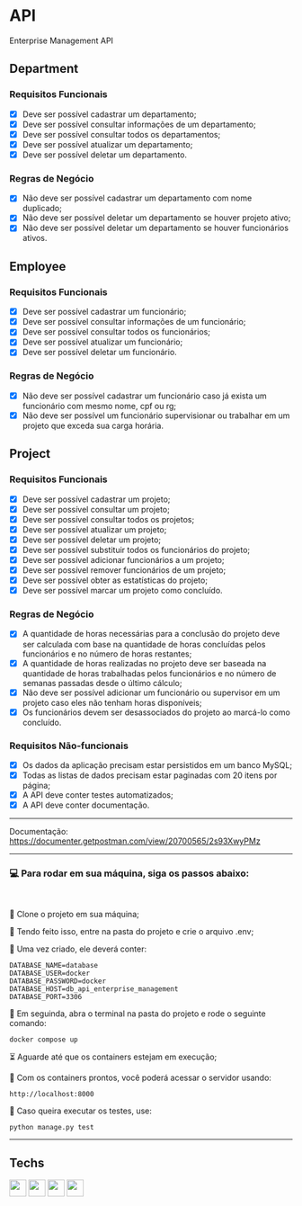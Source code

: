 # API

Enterprise Management API

## Department  
### Requisitos Funcionais  
- [x] Deve ser possível cadastrar um departamento;  
- [x] Deve ser possível consultar informações de um departamento;  
- [x] Deve ser possível consultar todos os departamentos;  
- [x] Deve ser possível atualizar um departamento;  
- [x] Deve ser possível deletar um departamento.  

### Regras de Negócio  
- [x] Não deve ser possível cadastrar um departamento com nome duplicado;  
- [x] Não deve ser possível deletar um departamento se houver projeto ativo;  
- [x] Não deve ser possível deletar um departamento se houver funcionários ativos.  

## Employee  
### Requisitos Funcionais  
- [x] Deve ser possível cadastrar um funcionário;  
- [x] Deve ser possível consultar informações de um funcionário;  
- [x] Deve ser possível consultar todos os funcionários;  
- [x] Deve ser possível atualizar um funcionário;  
- [x] Deve ser possível deletar um funcionário.  

### Regras de Negócio  
- [x] Não deve ser possível cadastrar um funcionário caso já exista um funcionário com mesmo nome, cpf ou rg;  
- [x] Não deve ser possível um funcionário supervisionar ou trabalhar em um projeto que exceda sua carga horária.  

## Project  
### Requisitos Funcionais  
- [x] Deve ser possível cadastrar um projeto;  
- [x] Deve ser possível consultar um projeto;  
- [x] Deve ser possível consultar todos os projetos;  
- [x] Deve ser possível atualizar um projeto;  
- [x] Deve ser possível deletar um projeto;  
- [x] Deve ser possível substituir todos os funcionários do projeto;  
- [x] Deve ser possível adicionar funcionários a um projeto;  
- [x] Deve ser possível remover funcionários de um projeto;  
- [x] Deve ser possível obter as estatísticas do projeto;  
- [x] Deve ser possível marcar um projeto como concluído.   

### Regras de Negócio  
- [x] A quantidade de horas necessárias para a conclusão do projeto deve ser calculada com base na quantidade de horas concluídas pelos funcionários e no número de horas restantes;  
- [x] A quantidade de horas realizadas no projeto deve ser baseada na quantidade de horas trabalhadas pelos funcionários e no número de semanas passadas desde o último cálculo;  
- [x] Não deve ser possível adicionar um funcionário ou supervisor em um projeto caso eles não tenham horas disponíveis;  
- [x] Os funcionários devem ser desassociados do projeto ao marcá-lo como concluído.  

### Requisitos Não-funcionais
- [x] Os dados da aplicação precisam estar persistidos em um banco MySQL;  
- [x] Todas as listas de dados precisam estar paginadas com 20 itens por página;  
- [x] A API deve conter testes automatizados;  
- [x] A API deve conter documentação.  

---

Documentação: https://documenter.getpostman.com/view/20700565/2s93XwyPMz  

---

### 💻 Para rodar em sua máquina, siga os passos abaixo:  

<br/>

📄 Clone o projeto em sua máquina;  

🔐 Tendo feito isso, entre na pasta do projeto e crie o arquivo .env;  

📄 Uma vez criado, ele deverá conter:

```
DATABASE_NAME=database
DATABASE_USER=docker
DATABASE_PASSWORD=docker
DATABASE_HOST=db_api_enterprise_management
DATABASE_PORT=3306
```

📂 Em seguinda, abra o terminal na pasta do projeto e rode o seguinte comando:  

```shell
docker compose up
 ```

⏳ Aguarde até que os containers estejam em execução;

📡 Com os containers prontos, você poderá acessar o servidor usando:

```text
http://localhost:8000
```

🧪 Caso queira executar os testes, use:  

```shell
python manage.py test
```

---

## Techs

<div>
    <img width=30 src="https://cdn.jsdelivr.net/gh/devicons/devicon/icons/python/python-original.svg" />
    <img width=30 src="https://cdn.jsdelivr.net/gh/devicons/devicon/icons/django/django-plain.svg" />
    <img width=30 src="https://cdn.jsdelivr.net/gh/devicons/devicon/icons/mysql/mysql-original.svg" />
    <img width=30 src="https://cdn.jsdelivr.net/gh/devicons/devicon/icons/docker/docker-plain.svg" />
</div>